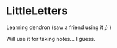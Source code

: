 # LittleLetters


Learning dendron (saw a friend using it ;) )

Will use it for taking notes... I guess. 




